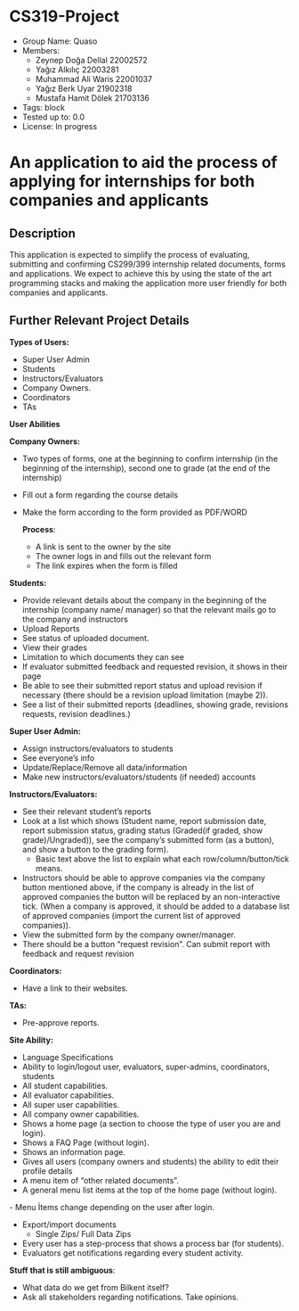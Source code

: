 # CS319-Project
* Group Name: Quaso
* Members:
    - Zeynep Doğa Dellal 22002572
    - Yağız Alkılıç 22003281
    - Muhammad Ali Waris 22001037
    - Yağız Berk Uyar 21902318
    - Mustafa Hamit Dölek 21703136
* Tags: block
* Tested up to: 0.0
* License: In progress

# An application to aid the process of applying for internships for both companies and applicants

## Description

This application is expected to simplify the process of evaluating, submitting and confirming CS299/399 internship related documents, forms and applications. We expect to achieve this by using the state
of the art programming stacks and making the application more user friendly for both companies and applicants.

## Further Relevant Project Details

**Types of Users:**

- Super User Admin
- Students
- Instructors/Evaluators
- Company Owners.
- Coordinators
- TAs

**User Abilities**

**Company Owners:**

- Two types of forms, one at the beginning to confirm internship (in the beginning of the internship), second one to grade (at the end of the internship)
- Fill out a form regarding the course details
- Make the form according to the form provided as PDF/WORD

    **Process**:

    - A link is sent to the owner by the site
    - The owner logs in and fills out the relevant form
    - The link expires when the form is filled

**Students:**

- Provide relevant details about the company in the beginning of the internship (company name/ manager) so that the relevant mails go to the company and instructors
- Upload Reports
- See status of uploaded document.
- View their grades
- Limitation to which documents they can see
- If evaluator submitted feedback and requested revision, it shows in their page
- Be able to see their submitted report status and upload revision if necessary (there should be a revision upload limitation (maybe 2)).
- See a list of their submitted reports (deadlines, showing grade, revisions requests, revision deadlines.)

**Super User Admin:**

- Assign instructors/evaluators to students
- See everyone’s info
- Update/Replace/Remove all data/information
- Make new instructors/evaluators/students (if needed) accounts

**Instructors/Evaluators:**

- See their relevant student’s reports
- Look at a list which shows (Student name, report submission date, report submission status, grading status (Graded(if graded, show grade)/Ungraded)), see the company’s submitted form (as a button), and show a button to the grading form).
  - Basic text above the list to explain what each row/column/button/tick means.
- Instructors should be able to approve companies via the company button mentioned above, if the company is already in the list of approved companies the button will be replaced by an non-interactive tick. (When a company is approved, it should be added to a database list of approved companies (import the current list of approved companies)).
- View the submitted form by the company owner/manager.
- There should be a button “request revision”. Can submit report with feedback and request revision


**Coordinators:**

- Have a link to their websites.


**TAs:**
- Pre-approve reports.

**Site Ability:**

- Language Specifications
- Ability to login/logout user, evaluators, super-admins, coordinators, students
- All student capabilities.
- All evaluator capabilities.
- All super user capabilities.
- All company owner capabilities.
- Shows a home page (a section to choose the type of user you are and login).
- Shows a FAQ Page (without login).
- Shows an information page.
- Gives all users (company owners and students) the ability to edit their profile details 
- A menu item of “other related documents”.
- A general menu list items at the top of the home page (without login).

\-   Menu İtems change depending on the user after login.

- Export/import documents
  - Single Zips/ Full Data Zips
- Every user has a step-process that shows a process bar (for students).
- Evaluators get notifications regarding every student activity.


**Stuff that is still ambiguous**:

- What data do we get from Bilkent itself?
- Ask all stakeholders regarding notifications. Take opinions.


